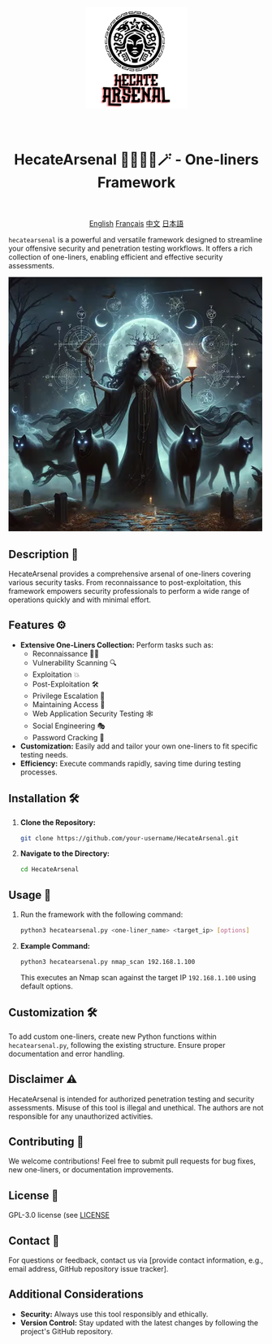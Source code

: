 <h1 align="center">
  <img src="img/HecateArsenal_logo_1.png" alt="HecateArsenal" width="200px">
  <br>
</h1>

<h1 align="center">
  <br>
    HecateArsenal 🧙🏻‍♀️🔮🪄 - One-liners Framework
  <br>
  <br>
</h1>

<p align="center">
  <a href="https://github.com/Orangiuss/HecateArsenal/blob/main/README.md">English</a>
  <a href="https://github.com/Orangiuss/HecateArsenal/blob/main/README_FR.md">Français</a>
  <a href="https://github.com/Orangiuss/HecateArsenal/blob/main/README_CN.md">中文</a>
  <a href="https://github.com/Orangiuss/HecateArsenal/blob/main/README_JP.md">日本語</a>
</p>

`hecatearsenal` is a powerful and versatile framework designed to streamline your offensive security and penetration testing workflows. It offers a rich collection of one-liners, enabling efficient and effective security assessments.

![HecateArsenal](img/HecateArsenal.png)

## Description 📝

HecateArsenal provides a comprehensive arsenal of one-liners covering various security tasks. From reconnaissance to post-exploitation, this framework empowers security professionals to perform a wide range of operations quickly and with minimal effort.

## Features ⚙️

- **Extensive One-Liners Collection:** Perform tasks such as:
  - Reconnaissance 🕵️‍♀️
  - Vulnerability Scanning 🔍
  - Exploitation 💥
  - Post-Exploitation 🛠️
  - Privilege Escalation 👑
  - Maintaining Access 🔐
  - Web Application Security Testing 🕸️
  <!-- - Wireless Security Assessments 📡 -->
  - Social Engineering 🎭
  - Password Cracking 🔑
- **Customization:** Easily add and tailor your own one-liners to fit specific testing needs.
- **Efficiency:** Execute commands rapidly, saving time during testing processes.

## Installation 🛠️

1. **Clone the Repository:**

    ```bash
    git clone https://github.com/your-username/HecateArsenal.git
    ```

2. **Navigate to the Directory:**

    ```bash
    cd HecateArsenal
    ```

## Usage 🚀

1. Run the framework with the following command:

    ```bash
    python3 hecatearsenal.py <one-liner_name> <target_ip> [options]
    ```

2. **Example Command:**

    ```bash
    python3 hecatearsenal.py nmap_scan 192.168.1.100
    ```

    This executes an Nmap scan against the target IP `192.168.1.100` using default options.

## Customization 🛠️

To add custom one-liners, create new Python functions within `hecatearsenal.py`, following the existing structure. Ensure proper documentation and error handling.

## Disclaimer ⚠️

HecateArsenal is intended for authorized penetration testing and security assessments. Misuse of this tool is illegal and unethical. The authors are not responsible for any unauthorized activities.

## Contributing 🤝

We welcome contributions! Feel free to submit pull requests for bug fixes, new one-liners, or documentation improvements.

## License 📜

GPL-3.0 license (see [LICENSE](https://github.com/Orangiuss/HecateArsenal/tree/main?tab=GPL-3.0-1-ov-file)

## Contact 📧

For questions or feedback, contact us via [provide contact information, e.g., email address, GitHub repository issue tracker].

## Additional Considerations

- **Security:** Always use this tool responsibly and ethically.
- **Version Control:** Stay updated with the latest changes by following the project's GitHub repository.
